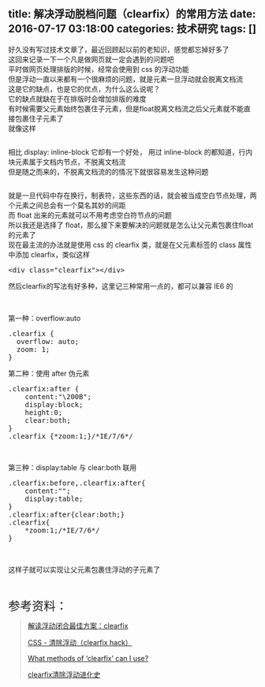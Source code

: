 title: 解决浮动脱档问题（clearfix）的常用方法
date: 2016-07-17 03:18:00
categories: 技术研究
tags: []
---
<p>
	好久没有写过技术文章了，最近回顾起以前的老知识，感觉都忘掉好多了<br />
这回来记录一下一个凡是做网页就一定会遇到的问题吧<br />
平时做网页处理排版的时候，经常会使用到 css 的浮动功能<br />
但是浮动一直以来都有一个很麻烦的问题，就是元素一旦浮动就会脱离文档流<br />
这是它的缺点，也是它的优点，为什么这么说呢？<br />
它的缺点就缺在于在排版时会增加排版的难度<br />
有时候需要父元素始终包裹住子元素，但是float脱离文档流之后父元素就不能直接包裹住子元素了<br />
就像这样<!--more-->
</p>
<p>
	<img src="//bangz.me/usr/uploads/2016/07/2332444231.png" alt="" /> 
</p>
<p>
	相比 display: inline-block 它却有一个好处， 用过 inline-block 的都知道，行内块元素属于文档内节点，不脱离文档流<br />
但是随之而来的，不脱离文档流的的情况下就很容易发生这种问题
</p>
<p>
	<img src="//bangz.me/usr/uploads/2016/07/1505908375.jpg" alt="" /> 
</p>
<p>
	就是一旦代码中存在换行，制表符，这些东西的话，就会被当成空白节点处理，两个元素之间总会有一个莫名其妙的间距<br />
而 float 出来的元素就可以不用考虑空白符节点的问题<br />
所以我还是选择了 float，那么接下来要解决的问题就是怎么让父元素包裹住float的元素了<br />
现在最主流的办法就是使用 css 的 clearfix 类，就是在父元素标签的 class 属性中添加 clearfix，类似这样
</p>
<pre class="brush:html; toolbar:false;">&lt;div class="clearfix"&gt;&lt;/div&gt;</pre>
然后clearfix的写法有好多种，这里记三种常用一点的，都可以兼容 IE6 的
<p>
	<br />
</p>
<p>
	第一种：overflow:auto
</p>
<pre class="brush:css; toolbar:false;">.clearfix {
  overflow: auto;
  zoom: 1;
}</pre>
<p>
	第二种：使用 after 伪元素
</p>
<pre class="brush:css; toolbar:false;">.clearfix:after { 
    content:"\200B"; 
    display:block; 
    height:0; 
    clear:both; 
} 
.clearfix {*zoom:1;}/*IE/7/6*/</pre>
<p>
	<br />
</p>
<p>
	第三种：display:table 与 clear:both 联用
</p>
<pre class="brush:css; toolbar:false;">.clearfix:before,.clearfix:after{ 
    content:""; 
    display:table; 
} 
.clearfix:after{clear:both;} 
.clearfix{ 
    *zoom:1;/*IE/7/6*/
}</pre>
<p>
	<br />
</p>
<p>
	这样子就可以实现让父元素包裹住浮动的子元素了
</p>
<p>
	<br />
</p>
<p>
	<span style="font-size:24px;">参考资料：</span> 
</p>
<blockquote>
	<p>
		<a href="http://www.daqianduan.com/3606.html">解读浮动闭合最佳方案：clearfix</a> 
	</p>
	<p>
		<a href="http://zh.learnlayout.com/clearfix.html">CSS - 清除浮动（clearfix hack）</a> 
	</p>
	<p>
		<a href="http://stackoverflow.com/questions/211383/what-methods-of-clearfix-can-i-use" target="_blank">What methods of ‘clearfix’ can I use?</a> 
	</p>
	<p>
		<a href="http://www.admin10000.com/document/6259.html" target="_blank">clearfix清除浮动进化史</a> 
	</p>
</blockquote>